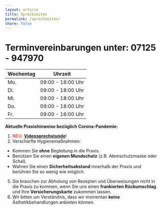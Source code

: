```yaml
---
layout: article
title: Sprechzeiten
permalink: /sprechzeiten/
share: false
---
```

# Terminvereinbarungen unter: 07125 - 947970

|Wochentag|Uhrzeit|
|---------|-------|	
|Mo. |09:00 - 18:00 Uhr|
|Di. |09:00 - 18:00 Uhr|
|Mi. |09:00 - 18:00 Uhr|
|Do. |09:00 - 18:00 Uhr|
|Fr. |09:00 - 16:00 Uhr|

**Aktuelle Praxishinweise bezüglich Corona-Pandemie:**  

1. <span style="color:red">NEU:</span> **[Videosprechstunde](/frauenheilkunde/online/)**!
2. Verschärfte Hygienemaßnahmen:
  * Kommen Sie **ohne** Begleitung in die Praxis.
  * Benützen Sie einen **eigenen Mundschutz** (z.B. Atemschutzmaske oder Schal).
  * Wahren Sie einen **Sicherheitsabstand** innerhalb der Praxis und berühren Sie so wenig wie möglich.
5. Sie brauchen zur Abholung von Rezepten und Überweisungen nicht in die Praxis zu kommen, wenn Sie uns einen **frankierten Rückumschlag** und Ihre **Versicherungskarte** zukommen lassen.
6. Wir bitten um Verständnis, dass wir momentan **keine** Ästhetikbehandlungen anbieten können.
